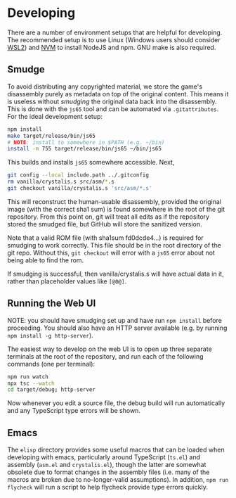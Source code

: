 # Developing

There are a number of environment setups that are helpful for developing.
The recommended setup is to use Linux (Windows users should consider [WSL2])
and [NVM] to install NodeJS and npm.  GNU make is also required.

[WSL2]: https://learn.microsoft.com/en-us/windows/wsl/install
[NVM]: https://github.com/nvm-sh/nvm#installing-and-updating

## Smudge

To avoid distributing any copyrighted material, we store the game's
disassembly purely as metadata on top of the original content.  This means
it is useless without _smudging_ the original data back into the
disassembly.  This is done with the `js65` tool and can be automated via
`.gitattributes`.  For the ideal development setup:

```sh
npm install
make target/release/bin/js65
# NOTE: install to somewhere in $PATH (e.g. ~/bin)
install -m 755 target/release/bin/js65 ~/bin/js65
```

This builds and installs `js65` somewhere accessible.  Next,

```sh
git config --local include.path ../.gitconfig
rm vanilla/crystalis.s src/asm/*.s
git checkout vanilla/crystalis.s 'src/asm/*.s'
```

This will reconstruct the human-usable disassembly, provided the original
image (with the correct sha1 sum) is found somewhere in the root of the
git repository.  From this point on, git will treat all edits as if the
repository stored the smudged file, but GitHub will store the sanitized version.

Note that a valid ROM file (with sha1sum fd0dcde4...) is required for smudging
to work correctly.  This file should be in the root directory of the git repo.
Without this, `git checkout` will error with a `js65` error about not being
able to find the rom.

If smudging is successful, then vanilla/crystalis.s will have actual data in it,
rather than placeholder values like `[@0@]`.

## Running the Web UI

NOTE: you should have smudging set up and have run `npm install` before
proceeding.  You should also have an HTTP server available (e.g. by running
`npm install -g http-server`).

The easiest way to develop on the web UI is to open up three separate terminals
at the root of the repository, and run each of the following commands (one per
terminal):

```sh
npm run watch
npx tsc --watch
cd target/debug; http-server
```

Now whenever you edit a source file, the debug build will run automatically
and any TypeScript type errors will be shown.

## Emacs

The `elisp` directory provides some useful macros that can be loaded when
developing with emacs, particularly around TypeScript (`ts.el`) and assembly
(`asm.el` and `crystalis.el`), though the latter are somewhat obsolete due
to format changes in the assembly files (i.e. many of the macros are broken
due to no-longer-valid assumptions).  In addition, `npm run flycheck` will
run a script to help flycheck provide type errors quickly.
